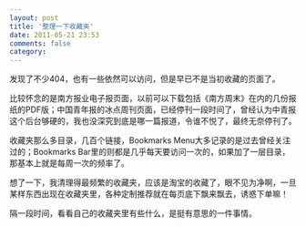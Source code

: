 ```yaml
---
layout: post
title: '整理一下收藏夹'
date: 2011-05-21 23:53
comments: false
category: 
---
```

    

发现了不少404，也有一些依然可以访问，但是早已不是当初收藏的页面了。

比较怀念的是南方报业电子报页面，以前可以下载包括《南方周末》在内的几份报纸的PDF版；中国青年报的冰点周刊页面，已经停刊一段时间了，曾经认为中青报这个后台够硬的，我也没深究到底是哪一篇报道，令谁不悦了，最终无奈停刊了。

收藏夹那么多目录，几百个链接，Bookmarks Menu大多记录的是过去曾经关注过的；Bookmarks Bar里的则都是几乎每天要访问一次的，如果加了一层目录，那基本上就是每周一次的频率了。

想了一下，我清理得最频繁的收藏夹，应该是淘宝的收藏了，眼不见为净啊，一旦某样东西出现在收藏夹里，各种定制推荐就在每页底下飘来飘去，诱惑下单嘛！

隔一段时间，看看自己的收藏夹里有些什么，是挺有意思的一件事情。
